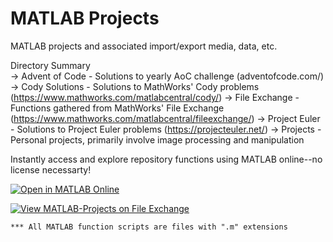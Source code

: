 # MATLAB Projects
 MATLAB projects and associated import/export media, data, etc.

 Directory Summary	
 	-> Advent of Code - Solutions to yearly AoC challenge (adventofcode.com/)
  	-> Cody Solutions - Solutions to MathWorks' Cody problems (https://www.mathworks.com/matlabcentral/cody/)
  	-> File Exchange - Functions gathered from MathWorks' File Exchange (https://www.mathworks.com/matlabcentral/fileexchange/)
   	-> Project Euler - Solutions to Project Euler problems (https://projecteuler.net/)
  	-> Projects - Personal projects, primarily involve image processing and manipulation

Instantly access and explore repository functions using MATLAB online--no license necessarty!

[![Open in MATLAB Online](https://www.mathworks.com/images/responsive/global/open-in-matlab-online.svg)](https://matlab.mathworks.com/open/github/v1?repo=jksafe/MATLAB-Projects)

[![View MATLAB-Projects on File Exchange](https://www.mathworks.com/matlabcentral/images/matlab-file-exchange.svg)](https://www.mathworks.com/matlabcentral/fileexchange/133117-matlab-projects)

	*** All MATLAB function scripts are files with ".m" extensions
